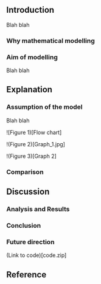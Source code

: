 ## Introduction
Blah blah
### Why mathematical modelling
### Aim of modelling
Blah blah

## Explanation
### Assumption of the model
Blah blah

![Figure 1)[Flow chart]

!(Figure 2)[Graph_1.jpg]

!(Figure 3)[Graph 2]

### Comparison

## Discussion
### Analysis and Results
### Conclusion
### Future direction

(Link to code)[code.zip]

## Reference
